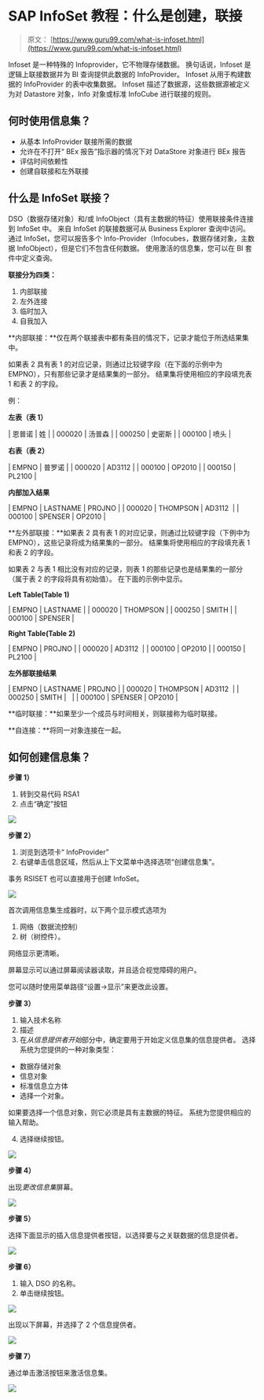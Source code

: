 # SAP InfoSet 教程：什么是创建，联接

> 原文： [https://www.guru99.com/what-is-infoset.html](https://www.guru99.com/what-is-infoset.html)

Infoset 是一种特殊的 Infoprovider，它不物理存储数据。 换句话说，Infoset 是逻辑上联接数据并为 BI 查询提供此数据的 InfoProvider。 Infoset 从用于构建数据的 InfoProvider 的表中收集数据。 Infoset 描述了数据源，这些数据源被定义为对 Datastore 对象，Info 对象或标准 InfoCube 进行联接的规则。

## 何时使用信息集？

*   从基本 InfoProvider 联接所需的数据
*   允许在不打开“ BEx 报告”指示器的情况下对 DataStore 对象进行 BEx 报告
*   评估时间依赖性
*   创建自联接和左外联接

## 什么是 InfoSet 联接？

DSO（数据存储对象）和/或 InfoObject（具有主数据的特征）使用联接条件连接到 InfoSet 中。 来自 InfoSet 的联接数据可从 Business Explorer 查询中访问。 通过 InfoSet，您可以报告多个 Info-Provider（Infocubes，数据存储对象，主数据 InfoObject），但是它们不包含任何数据。 使用激活的信息集，您可以在 BI 套件中定义查询。

**联接分为四类：**

1.  内部联接
2.  左外连接
3.  临时加入
4.  自我加入

**内部联接：**仅在两个联接表中都有条目的情况下，记录才能位于所选结果集中。

如果表 2 具有表 1 的对应记录，则通过比较键字段（在下面的示例中为 EMPNO），只有那些记录才是结果集的一部分。 结果集将使用相应的字段填充表 1 和表 2 的字段。

例：

**左表（表 1）**

| 恩普诺 | 姓 |
| 000020 | 汤普森 |
| 000250 | 史密斯 |
| 000100 | 喷头 |

**右表（表 2）**

| EMPNO | 普罗诺 |
| 000020 | AD3112 |
| 000100 | OP2010 |
| 000150 | PL2100 |

**内部加入结果**

| EMPNO | LASTNAME | PROJNO |
| 000020 | THOMPSON | AD3112  |
| 000100 | SPENSER | OP2010 |

**左外部联接：**如果表 2 具有表 1 的对应记录，则通过比较键字段（下例中为 EMPNO），这些记录将成为结果集的一部分。 结果集将使用相应的字段填充表 1 和表 2 的字段。

如果表 2 与表 1 相比没有对应的记录，则表 1 的那些记录也是结果集的一部分（属于表 2 的字段将具有初始值）。 在下面的示例中显示。

**Left Table(Table 1)**

| EMPNO | LASTNAME |
| 000020 | THOMPSON |
| 000250 | SMITH |
| 000100 | SPENSER |

**Right Table(Table 2)**

| EMPNO | PROJNO |
| 000020 | AD3112  |
| 000100 | OP2010 |
| 000150 | PL2100 |

**左外部联接结果**

| EMPNO | LASTNAME | PROJNO |
| 000020 | THOMPSON | AD3112  |
| 000250 | SMITH |   |
| 000100 | SPENSER | OP2010
 |

**临时联接：**如果至少一个成员与时间相关，则联接称为临时联接。

**自连接：**将同一对象连接在一起。

## 如何创建信息集？

**步骤 1）**

1.  转到交易代码 RSA1
2.  点击“确定”按钮

[![](img/c154aab2eb3c77cf18edc4ce8beec795.png)](/images/sap/SAP_BI/sap_bi_12_1.jpg)

**步骤 2）**

1.  浏览到选项卡“ InfoProvider”
2.  右键单击信息区域，然后从上下文菜单中选择选项“创建信息集”。

事务 RSISET 也可以直接用于创建 InfoSet。

[![](img/19c4c85a08db0fe8b5e599d51d5f13ad.png)](/images/sap/SAP_BI/sap_bi_12_2.jpg)

首次调用信息集生成器时，以下两个显示模式选项为

1.  网络（数据流控制）
2.  树（树控件）。

网络显示更清晰。

屏幕显示可以通过屏幕阅读器读取，并且适合视觉障碍的用户。

您可以随时使用菜单路径“设置->显示”来更改此设置。

**步骤 3）**

1.  输入技术名称
2.  描述
3.  在*从信息提供者开始*部分中，确定要用于开始定义信息集的信息提供者。 选择系统为您提供的一种对象类型：

*   数据存储对象
*   信息对象
*   标准信息立方体
*   选择一个对象。

如果要选择一个信息对象，则它必须是具有主数据的特征。 系统为您提供相应的输入帮助。

4.  选择继续按钮。

[![](img/e544316bc2f8ed6187e8da6364f075ab.png)](/images/sap/SAP_BI/sap_bi_12_3.jpg)

**步骤 4）**

出现*更改信息集*屏幕。

[![](img/a9ef33decff3cf0efa5cd75af4b217a4.png) ](/images/sap/SAP_BI/sap_bi_12_4.jpg) 

**步骤 5）**

选择下面显示的插入信息提供者按钮，以选择要与之关联数据的信息提供者。

[![](img/c19f045038166270762e2df28308de10.png)](/images/sap/SAP_BI/sap_bi_12_5.jpg)

**步骤 6）**

1.  输入 DSO 的名称。
2.  单击继续按钮。

[![](img/5a40afa6ad02c0ce9f160628f6ef81f6.png)](/images/sap/SAP_BI/sap_bi_12_6.jpg)

出现以下屏幕，并选择了 2 个信息提供者。

[![](img/80439001da019d9d755bf23e0ef141e3.png)](/images/sap/SAP_BI/sap_bi_12_7.jpg)

**步骤 7）**

通过单击激活按钮来激活信息集。

[![](img/16105e338b4a64bc663a851af22f0271.png)](/images/sap/SAP_BI/sap_bi_12_8.jpg)
